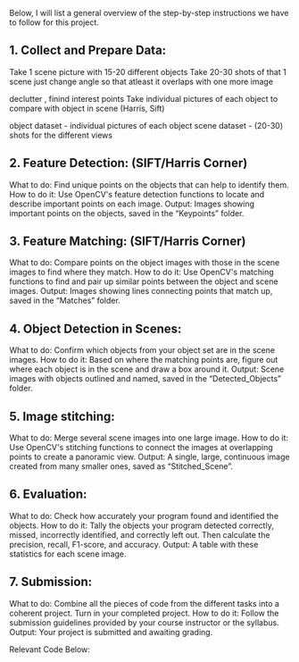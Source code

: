 Below, I will list a general overview of the step-by-step instructions we have to follow for this project.


## 1. Collect and Prepare Data:
Take 1 scene picture with 15-20 different objects
Take 20-30 shots of that 1 scene
just change angle so that atleast it overlaps with one more image

declutter , finind interest points
Take individual pictures of each object to compare with object in scene (Harris, Sift)

object dataset - individual pictures of each object
scene dataset - (20-30) shots for the different views

## 2. Feature Detection: (SIFT/Harris Corner)
What to do: Find unique points on the objects that can help to identify them.
How to do it: Use OpenCV's feature detection functions to locate and describe important points on each image.
Output: Images showing important points on the objects, saved in the “Keypoints” folder.


## 3. Feature Matching: (SIFT/Harris Corner)
What to do: Compare points on the object images with those in the scene images to find where they match.
How to do it: Use OpenCV's matching functions to find and pair up similar points between the object and scene images.
Output: Images showing lines connecting points that match up, saved in the “Matches” folder.

## 4. Object Detection in Scenes: 
What to do: Confirm which objects from your object set are in the scene images.
How to do it: Based on where the matching points are, figure out where each object is in the scene and draw a box around it.
Output: Scene images with objects outlined and named, saved in the “Detected_Objects” folder.

## 5. Image stitching: 
What to do: Merge several scene images into one large image.
How to do it: Use OpenCV's stitching functions to connect the images at overlapping points to create a panoramic view.
Output: A single, large, continuous image created from many smaller ones, saved as “Stitched_Scene”.

## 6. Evaluation:
What to do: Check how accurately your program found and identified the objects.
How to do it: Tally the objects your program detected correctly, missed, incorrectly identified, and correctly left out. Then calculate the precision, recall, F1-score, and accuracy.
Output: A table with these statistics for each scene image.

## 7. Submission:
What to do: Combine all the pieces of code from the different tasks into a coherent project. Turn in your completed project.
How to do it: Follow the submission guidelines provided by your course instructor or the syllabus.
Output: Your project is submitted and awaiting grading.



Relevant Code Below:

